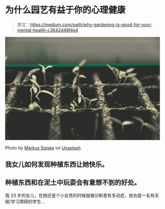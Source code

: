 # 为什么园艺有益于你的心理健康

> 原文：<https://medium.com/swlh/why-gardening-is-good-for-your-mental-health-c3642d48f4e4>

![](img/164d8a9a9b0f1170fcb8b3ef121b8a63.png)

Photo by [Markus Spiske](https://unsplash.com/@markusspiske?utm_source=medium&utm_medium=referral) on [Unsplash](https://unsplash.com?utm_source=medium&utm_medium=referral)

## 我女儿如何发现种植东西让她快乐。

## 种植东西和在泥土中玩耍会有意想不到的好处。

我 23 岁的女儿，在她还是个小女孩的时候就被诊断患有多动症，她也是一名有天赋/学习障碍的学生…